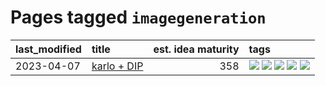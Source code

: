 # Pages tagged `imagegeneration`

|last_modified|title|est. idea maturity|tags
|:---|:---|---:|:---|
|2023-04-07|[karlo + DIP](../karlo-dip.md)|358|[![](https://img.shields.io/badge/tag-deepimageprior-e8ae48)](../tags/deepimageprior.md) [![](https://img.shields.io/badge/tag-experimental-4db4d2)](../tags/experimental.md) [![](https://img.shields.io/badge/tag-imagegeneration-b5ec2c)](../tags/imagegeneration.md) [![](https://img.shields.io/badge/tag-prior-f76896)](../tags/prior.md) [![](https://img.shields.io/badge/tag-wip-ea1833)](../tags/wip.md)|
